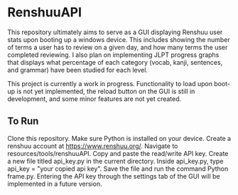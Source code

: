 ﻿# RenshuuAPI

This repository ultimately aims to serve as a GUI displaying Renshuu user stats upon booting up a windows device. This includes showing the number of terms a user has to review on a given day, and how many terms the user completed reviewing. I also plan on implementing JLPT progress graphs that displays what percentage of each category (vocab, kanji, sentences, and grammar) have been studied for each level.

This project is currently a work in progress. Functionality to load upon boot-up is not yet implemented, the reload button on the GUI is still in development, and some minor features are not yet created.

## To Run

Clone this repository. Make sure Python is installed on your device. Create a renshuu account at https://www.renshuu.org/. Navigate to resources/tools/renshuuAPI. Copy and paste the read/write API key. Create a new file titled api_key.py in the current directory. Inside api_key.py, type api_key = "your copied api key". Save the file and run the command Python frame.py. Entering the API key through the settings tab of the GUI will be implemented in a future version.
